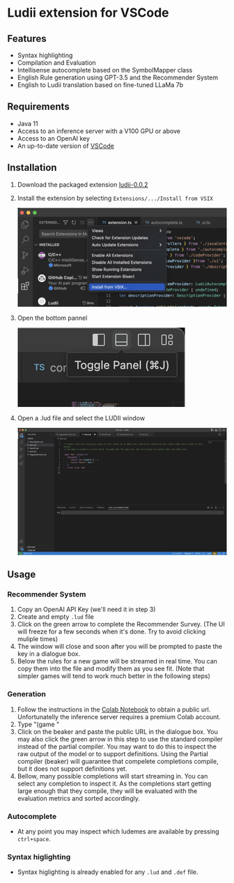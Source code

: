 # Ludii extension for VSCode

## Features

 * Syntax highlighting 
 * Compilation and Evaluation
 * Intellisense autocomplete based on the SymbolMapper class
 * English Rule generation using GPT-3.5 and the Recommender System
 * English to Ludii translation based on fine-tuned LLaMa 7b

## Requirements

* Java 11
* Access to an inference server with a V100 GPU or above
* Access to an OpenAI key
* An up-to-date version of [VSCode](https://code.visualstudio.com/)

## Installation
 1. Download the packaged extension [ludii-0.0.2](https://drive.google.com/file/d/1rIf_Kw13yRVsag28xfBHXrfqneE8OT9A/view?usp=drive_link)
 2. Install the extension by selecting `Extensions/.../Install from VSIX`
   
    ![Intallation example](readme_media/install-vsix.png)
 5. Open the bottom pannel
    
    ![Example of opening the pannel](readme_media/toggle-pannel.png)
 6. Open a .lud file and select the LUDII window
   
    ![Example of ready editor](readme_media/editor.png)

## Usage
### Recommender System
 1. Copy an OpenAI API Key (we'll need it in step 3)
 2. Create and empty `.lud` file
 3. Click on the green arrow to complete the Recommender Survey. (The UI will freeze for a few seconds when it's done. Try to avoid clicking muliple times)
 4. The window will close and soon after you will be prompted to paste the key in a dialogue box.
 5. Below the rules for a new game will be streamed in real time. You can copy them into the file and modify them as you see fit. (Note that simpler games will tend to work much better in the following steps)

### Generation
 1. Follow the instructions in the [Colab Notebook](https://colab.research.google.com/drive/1HDbWCuMYz_6vZR5-mrAQs0NGNPMUzxtC?usp=sharing) to obtain a public url. Unfortunatelly the inference server requires a premium Colab account.
 2. Type "(game "
 3. Click on the beaker and paste the public URL in the dialogue box. You may also click the green arrow in this step to use the standard compiler instead of the partial compiler. You may want to do this to inspect the raw output of the model or to support definitions. Using the Partial compiler (beaker) will guarantee that compelete completions compile, but it does not support definitions yet.
 4. Bellow, many possible completions will start streaming in. You can select any completion to inspect it. As the completions start getting large enough that they compile, they will be evaluated with the evaluation metrics and sorted accordingly.

### Autocomplete 
 * At any point you may inspect which ludemes are available by pressing `ctrl+space`.

### Syntax higlighting
 * Syntax higlighting is already enabled for any `.lud` and `.def` file.
